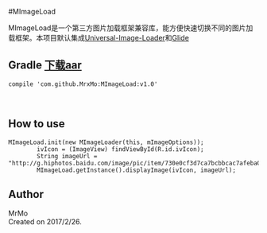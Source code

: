#MImageLoad

MImageLoad是一个第三方图片加载框架兼容库，能方便快速切换不同的图片加载框架。本项目默认集成[Universal-Image-Loader](https://github.com/nostra13/Android-Universal-Image-Loader)和[Glide](https://github.com/bumptech/glide)
<br/>

## Gradle [下载aar](https://github.com/MrxMo/MImageLoad/raw/master/release/mimageloadlib-1.0_2017_02_26.aar)
 ```
 compile 'com.github.MrxMo:MImageLoad:v1.0'
 ```
 <br/>
 
## How to use
```
MImageLoad.init(new MImageLoader(this, mImageOptions));
        ivIcon = (ImageView) findViewById(R.id.ivIcon);
        String imageUrl = "http://g.hiphotos.baidu.com/image/pic/item/730e0cf3d7ca7bcbbcac7afeba096b63f724a808.jpg";
        MImageLoad.getInstance().displayImage(ivIcon, imageUrl);
```

## Author

MrMo <br/>
Created on 2017/2/26. 
